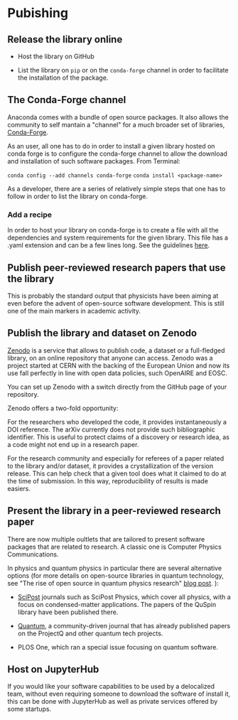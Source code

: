 # Pubishing


## Release the library online

- Host the library on GitHub

- List the library on `pip` or on the `conda-forge` channel in order to facilitate the installation of the package. 


## The Conda-Forge channel
Anaconda comes with a bundle of open source packages. 
It also allows the community to self mantain a "channel" for a much broader set of libraries, [Conda-Forge](https://conda-forge.org/).

As an user, all one has to do in order to install a given library hosted on conda forge is to configure the conda-forge channel to allow the download and installation of such software packages. From Terminal:

`conda config --add channels conda-forge`
`conda install <package-name>`

As a developer, there are a series of relatively simple steps that one has to follow in order to list the library on conda-forge. 

### Add a recipe
In order to host your library on conda-forge is to create a file with all the dependencies and system requirements for the given library. 
This file has a .yaml extension and can be a few lines long. See the guidelines [here](https://conda-forge.org/docs/recipe.html). 

## Publish peer-reviewed research papers that use the library 
This is probably the standard output that physicists have been aiming at even before the advent of open-source software development. 
This is still one of the main markers in academic activity. 

## Publish the library and dataset on Zenodo
[Zenodo](https://zenodo.org/) is a service that allows to publish code, a dataset or a full-fledged library, on an online repository that anyone can access. 
Zenodo was a project started at CERN with the backing of the European Union and now its use fall perfectly in line with open data policies, such OpenAIRE and EOSC.

You can set up Zenodo with a switch directly from the GitHub page of your repository. 

Zenodo offers a two-fold opportunity:

For the researchers who developed the code, it provides instantaneously a DOI reference. 
The arXiv currently does not provide such bibliographic identifier. 
This is useful to protect claims of a discovery or research idea, as a code might not end up in a research paper. 

For the research community and especially for referees of a paper related to the library and/or dataset, it provides a crystallization of the version release.
This can help check that a given tool does what it claimed to do at the time of submission. 
In this way, reproducibility of results is made easiers. 

## Present the library in a peer-reviewed research paper
There are now multiple oultlets that are tailored to present software packages that are related to research. 
A classic one is Computer Physics Communications. 

In physics and quantum physics in particular there are several alternative options (for more details on open-source libraries in quantum technology, see 
"The rise of open source in quantum physics research" [blog post](http://blogs.nature.com/onyourwavelength/2019/01/09/the-rise-of-open-source-in-quantum-physics-research/).
):

- [SciPost](https://scipost.org/) journals such as SciPost Physics, which cover all physics, with a focus on condensed-matter applications. 
The papers of the QuSpin library have been published there. 

- [Quantum](https://quantum-journal.org/), a community-driven journal that has already published papers on the ProjectQ and other quantum tech projects. 

- PLOS One, which ran a special issue focusing on quantum software.  

## Host on JupyterHub
If you would like your software capabilities to be used by a delocalized team, without even requiring someone to download the software of install it, this can be done with JupyterHub as well as private services offered by some startups. 
 
